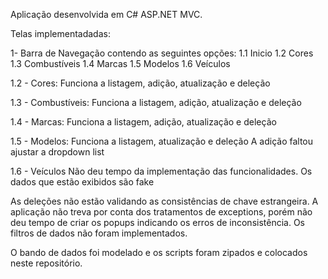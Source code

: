 Aplicação desenvolvida em C# ASP.NET MVC.

Telas implementadadas:

1- Barra de Navegação contendo as seguintes opções:
1.1 Inicio
1.2 Cores
1.3 Combustíveis
1.4 Marcas
1.5 Modelos
1.6 Veículos

1.2 - Cores:
Funciona a listagem, adição, atualização e deleção

1.3 - Combustíveis:
Funciona a listagem, adição, atualização e deleção

1.4 - Marcas:
Funciona a listagem, adição, atualização e deleção

1.5 - Modelos:
Funciona a listagem, atualização e deleção
A adição faltou ajustar a dropdown list

1.6 - Veículos
Não deu tempo da implementação das funcionalidades. Os dados que estão exibidos são fake

As deleções não estão validando as consistências de chave estrangeira. A aplicação não treva por conta dos tratamentos de exceptions, porém 
não deu tempo de criar os popups indicando os erros de inconsistência.
Os filtros de dados não foram implementados.

O bando de dados foi modelado e os scripts foram zipados e colocados neste repositório.








